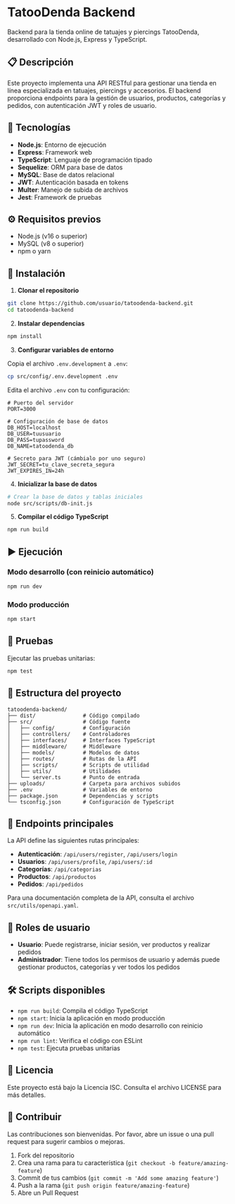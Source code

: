 # TatooDenda Backend

Backend para la tienda online de tatuajes y piercings TatooDenda, desarrollado con Node.js, Express y TypeScript.

## 📋 Descripción

Este proyecto implementa una API RESTful para gestionar una tienda en línea especializada en tatuajes, piercings y accesorios. El backend proporciona endpoints para la gestión de usuarios, productos, categorías y pedidos, con autenticación JWT y roles de usuario.

## 🚀 Tecnologías

- **Node.js**: Entorno de ejecución
- **Express**: Framework web
- **TypeScript**: Lenguaje de programación tipado
- **Sequelize**: ORM para base de datos
- **MySQL**: Base de datos relacional
- **JWT**: Autenticación basada en tokens
- **Multer**: Manejo de subida de archivos
- **Jest**: Framework de pruebas

## ⚙️ Requisitos previos

- Node.js (v16 o superior)
- MySQL (v8 o superior)
- npm o yarn

## 🔧 Instalación

1. **Clonar el repositorio**

```bash
git clone https://github.com/usuario/tatoodenda-backend.git
cd tatoodenda-backend
```

2. **Instalar dependencias**

```bash
npm install
```

3. **Configurar variables de entorno**

Copia el archivo `.env.development` a `.env`:

```bash
cp src/config/.env.development .env
```

Edita el archivo `.env` con tu configuración:

```
# Puerto del servidor
PORT=3000

# Configuración de base de datos
DB_HOST=localhost
DB_USER=tuusuario
DB_PASS=tupassword
DB_NAME=tatoodenda_db

# Secreto para JWT (cámbialo por uno seguro)
JWT_SECRET=tu_clave_secreta_segura
JWT_EXPIRES_IN=24h
```

4. **Inicializar la base de datos**

```bash
# Crear la base de datos y tablas iniciales
node src/scripts/db-init.js
```

5. **Compilar el código TypeScript**

```bash
npm run build
```

## ▶️ Ejecución

### Modo desarrollo (con reinicio automático)

```bash
npm run dev
```

### Modo producción

```bash
npm start
```

## 🧪 Pruebas

Ejecutar las pruebas unitarias:

```bash
npm test
```

## 📁 Estructura del proyecto

```
tatoodenda-backend/
├── dist/               # Código compilado
├── src/                # Código fuente
│   ├── config/         # Configuración
│   ├── controllers/    # Controladores
│   ├── interfaces/     # Interfaces TypeScript
│   ├── middleware/     # Middleware
│   ├── models/         # Modelos de datos
│   ├── routes/         # Rutas de la API
│   ├── scripts/        # Scripts de utilidad
│   ├── utils/          # Utilidades
│   └── server.ts       # Punto de entrada
├── uploads/            # Carpeta para archivos subidos
├── .env                # Variables de entorno
├── package.json        # Dependencias y scripts
└── tsconfig.json       # Configuración de TypeScript
```

## 🔗 Endpoints principales

La API define las siguientes rutas principales:

- **Autenticación**: `/api/users/register`, `/api/users/login`
- **Usuarios**: `/api/users/profile`, `/api/users/:id`
- **Categorías**: `/api/categorias`
- **Productos**: `/api/productos`
- **Pedidos**: `/api/pedidos`

Para una documentación completa de la API, consulta el archivo `src/utils/openapi.yaml`.

## 👥 Roles de usuario

- **Usuario**: Puede registrarse, iniciar sesión, ver productos y realizar pedidos
- **Administrador**: Tiene todos los permisos de usuario y además puede gestionar productos, categorías y ver todos los pedidos

## 🛠️ Scripts disponibles

- `npm run build`: Compila el código TypeScript
- `npm start`: Inicia la aplicación en modo producción
- `npm run dev`: Inicia la aplicación en modo desarrollo con reinicio automático
- `npm run lint`: Verifica el código con ESLint
- `npm test`: Ejecuta pruebas unitarias

## 📄 Licencia

Este proyecto está bajo la Licencia ISC. Consulta el archivo LICENSE para más detalles.

## 🤝 Contribuir

Las contribuciones son bienvenidas. Por favor, abre un issue o una pull request para sugerir cambios o mejoras.

1. Fork del repositorio
2. Crea una rama para tu característica (`git checkout -b feature/amazing-feature`)
3. Commit de tus cambios (`git commit -m 'Add some amazing feature'`)
4. Push a la rama (`git push origin feature/amazing-feature`)
5. Abre un Pull Request

